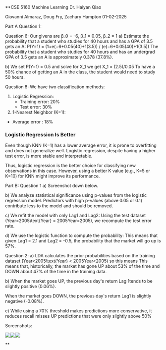 **CSE 5160 Machine Learning
Dr. Haiyan Qiao

Giovanni Almaraz, Doug Fry, Zachary Hampton
01-02-2025

Part A
Question 1:

Question 6:
Our givens are β_0 = -6, β_1 = 0.05, β_2 = 1
a) Estimate the probability that a student who studies for 40 hours and has a GPA of 3.5 gets an A: P(Y=1) = (1+e(−6+0.05(40)+1(3.5)) / (e(−6+0.05(40)+1(3.5))
The probability that a student who studies for 40 hours and has an undergrad GPA of 3.5 gets an A is approximately 0.378 (37.8%).

b) We set P(Y=1) = 0.5 and solve for X_1 we get X_1 = (2.5)/0.05
To have a 50% chance of getting an A in the class, the student would need to study 50 hours.

Question 8:
We have two classification methods:

1. Logistic Regression:
   * Training error: 20%
   * Test error: 30%
2. 1-Nearest Neighbor (K=1):

* Average error : 18%

### Logistic Regression Is Better

Even though KNN (K=1) has a lower average error, it is prone to overfitting and does not generalize well. Logistic regression, despite having a higher test error, is more stable and interpretable.

Thus, logistic regression is the better choice for classifying new observations in this case. However, using a better K value (e.g., K=5 or K=10) for KNN might improve its performance.

Part B:
Question 1
a) Screenshot down below.

b) We analyze statistical significance using p-values from the logistic regression model. Predictors with high p-values (above 0.05 or 0.1) contribute less to the model and should be removed.

c) We refit the model with only Lag1 and Lag2: Using the test dataset (Year=2005\text{Year} = 2005Year=2005), we recompute the test error rate.

 d) We use the logistic function to compute the probability: This means that given Lag1 = 2.1 and Lag2 = -0.5, the probability that the market will go up is 57%.

Question 2:
a) LDA calculates the prior probabilities based on the training dataset (Year<2005\text{Year} < 2005Year<2005) so this means This means that, historically, the market has gone UP about 53% of the time and DOWN about 47% of the time in the training data.

b) When the market goes UP, the previous day's return Lag 1tends to be slightly positive (0.06%).

When the market goes DOWN, the previous day's return Lag1 is slightly negative (-0.08%).

c) While using a 70% threshold makes predictions more conservative, it reduces recall misses UP predictions that were only slightly above 50%

Screenshots:

![](https://lh7-rt.googleusercontent.com/docsz/AD_4nXfXzkWkTJo4EMRG_XnAZDir4nFsazjMeiCREs4u9iBUUXPEKG32vTKv6Avh2JKSIvQ694ZOq4gaPTpoVN4p-KL0ksUnYxM4UnsFcexThh8jB02ELUvYmxLlzYzYWOQE6KgedoR42w?key=OipumJmSi_ZfD-8LkmD30TsU)![](https://lh7-rt.googleusercontent.com/docsz/AD_4nXdWvEMNeSZAkQqUfiaKEzCXCecHXzC7p-T6PjS2ofWy-v6lL3MPj0j_d1_V7HDmtoGCkCLAmeIMqcGBtTRWPFngqnT1YNWtjt1-ligxruOtYlCAlGhqu-Y-JDb9esefCRFA_cUzmA?key=OipumJmSi_ZfD-8LkmD30TsU)![](https://lh7-rt.googleusercontent.com/docsz/AD_4nXfa8tJ0DFgnPoKv7RVAVB2TI5kxuwqd-oYtah11a9W67CWdie_G1GSkblI4XTt5VSa544f3DvbW_yVN1kH2fcRn2cVNTde_K49fNLxbB4IdUEtNnpMrvJBpsZnmZyYlzUcrnc7N8Q?key=OipumJmSi_ZfD-8LkmD30TsU)

**
